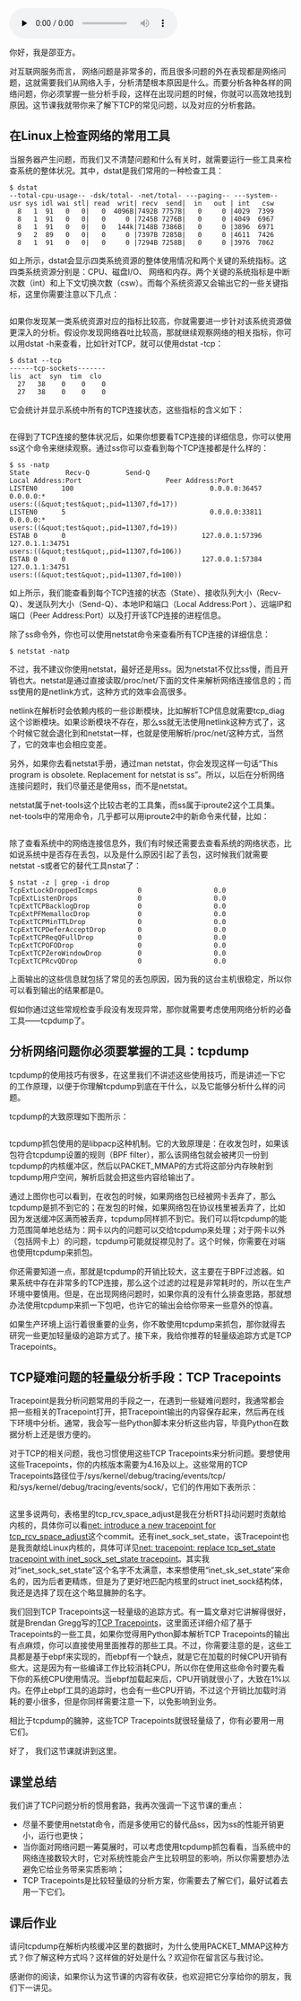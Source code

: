<audio id="audio" title="16 套路篇 | 如何分析常见的TCP问题？" controls="" preload="none"><source id="mp3" src="https://static001.geekbang.org/resource/audio/a8/1e/a851071dcabc33ca758cb5d16d71101e.mp3"></audio>

你好，我是邵亚方。

对互联网服务而言， 网络问题是非常多的，而且很多问题的外在表现都是网络问题，这就需要我们从网络入手，分析清楚根本原因是什么。而要分析各种各样的网络问题，你必须掌握一些分析手段，这样在出现问题的时候，你就可以高效地找到原因。这节课我就带你来了解下TCP的常见问题，以及对应的分析套路。

## 在Linux上检查网络的常用工具

当服务器产生问题，而我们又不清楚问题和什么有关时，就需要运行一些工具来检查系统的整体状况。其中，dstat是我们常用的一种检查工具：

```
$ dstat
--total-cpu-usage-- -dsk/total- -net/total- ---paging-- ---system--
usr sys idl wai stl| read  writ| recv  send|  in   out | int   csw 
  8   1  91   0   0|   0  4096B|7492B 7757B|   0     0 |4029  7399 
  8   1  91   0   0|   0     0 |7245B 7276B|   0     0 |4049  6967 
  8   1  91   0   0|   0   144k|7148B 7386B|   0     0 |3896  6971 
  9   2  89   0   0|   0     0 |7397B 7285B|   0     0 |4611  7426 
  8   1  91   0   0|   0     0 |7294B 7258B|   0     0 |3976  7062

```

如上所示，dstat会显示四类系统资源的整体使用情况和两个关键的系统指标。这四类系统资源分别是：CPU、磁盘I/O、 网络和内存。两个关键的系统指标是中断次数（int）和上下文切换次数（csw）。而每个系统资源又会输出它的一些关键指标，这里你需要注意以下几点：

<img src="https://static001.geekbang.org/resource/image/14/68/145508f238e794df5fbf84f200c7ce68.jpg" alt="">

如果你发现某一类系统资源对应的指标比较高，你就需要进一步针对该系统资源做更深入的分析。假设你发现网络吞吐比较高，那就继续观察网络的相关指标，你可以用dstat -h来查看，比如针对TCP，就可以使用dstat -tcp：

```
$ dstat --tcp
------tcp-sockets-------
lis  act  syn  tim  clo 
  27   38    0    0    0
  27   38    0    0    0

```

它会统计并显示系统中所有的TCP连接状态，这些指标的含义如下：

<img src="https://static001.geekbang.org/resource/image/c9/a4/c91a94caf6f74b508bf3648e7e9197a4.jpg" alt="">

在得到了TCP连接的整体状况后，如果你想要看TCP连接的详细信息，你可以使用ss这个命令来继续观察。通过ss你可以查看到每个TCP连接都是什么样的：

```
$ ss -natp
State         Recv-Q         Send-Q                                       Local Address:Port                     Peer Address:Port                                                                        
LISTEN0      100                                  0.0.0.0:36457         0.0.0.0:*                                                                                users:((&quot;test&quot;,pid=11307,fd=17))                                       
LISTEN0      5                                    0.0.0.0:33811         0.0.0.0:*                                                                                users:((&quot;test&quot;,pid=11307,fd=19))                                       
ESTAB 0      0                                  127.0.0.1:57396       127.0.1.1:34751                                                                            users:((&quot;test&quot;,pid=11307,fd=106))                                      
ESTAB 0      0                                  127.0.0.1:57384       127.0.1.1:34751                                                                            users:((&quot;test&quot;,pid=11307,fd=100))                                                                          

```

如上所示，我们能查看到每个TCP连接的状态（State）、接收队列大小（Recv-Q）、发送队列大小（Send-Q）、本地IP和端口（Local Address:Port ）、远端IP和端口（Peer Address:Port）以及打开该TCP连接的进程信息。

除了ss命令外，你也可以使用netstat命令来查看所有TCP连接的详细信息：

```
$ netstat -natp

```

不过，我不建议你使用netstat，最好还是用ss。因为netstat不仅比ss慢，而且开销也大。netstat是通过直接读取/proc/net/下面的文件来解析网络连接信息的；而ss使用的是netlink方式，这种方式的效率会高很多。

netlink在解析时会依赖内核的一些诊断模块，比如解析TCP信息就需要tcp_diag这个诊断模块。如果诊断模块不存在，那么ss就无法使用netlink这种方式了，这个时候它就会退化到和netstat一样，也就是使用解析/proc/net/这种方式，当然了，它的效率也会相应变差。

另外，如果你去看netstat手册，通过man netstat，你会发现这样一句话“This program is obsolete. Replacement for netstat is ss”。所以，以后在分析网络连接问题时，我们尽量还是使用ss，而不是netstat。

netstat属于net-tools这个比较古老的工具集，而ss属于iproute2这个工具集。net-tools中的常用命令，几乎都可以用iproute2中的新命令来代替，比如：

<img src="https://static001.geekbang.org/resource/image/ca/81/cac1d4a8592a72cd5f249449867ebb81.jpg" alt="">

除了查看系统中的网络连接信息外，我们有时候还需要去查看系统的网络状态，比如说系统中是否存在丢包，以及是什么原因引起了丢包，这时候我们就需要netstat -s或者它的替代工具nstat了：

```
$ nstat -z | grep -i drop
TcpExtLockDroppedIcmps          0                  0.0
TcpExtListenDrops               0                  0.0
TcpExtTCPBacklogDrop            0                  0.0
TcpExtPFMemallocDrop            0                  0.0
TcpExtTCPMinTTLDrop             0                  0.0
TcpExtTCPDeferAcceptDrop        0                  0.0
TcpExtTCPReqQFullDrop           0                  0.0
TcpExtTCPOFODrop                0                  0.0
TcpExtTCPZeroWindowDrop         0                  0.0
TcpExtTCPRcvQDrop               0                  0.0

```

上面输出的这些信息就包括了常见的丢包原因，因为我的这台主机很稳定，所以你可以看到输出的结果都是0。

假如你通过这些常规检查手段没有发现异常，那你就需要考虑使用网络分析的必备工具——tcpdump了。

## 分析网络问题你必须要掌握的工具：tcpdump

tcpdump的使用技巧有很多，在这里我们不讲述这些使用技巧，而是讲述一下它的工作原理，以便于你理解tcpdump到底在干什么，以及它能够分析什么样的问题。

tcpdump的大致原理如下图所示：

<img src="https://static001.geekbang.org/resource/image/a2/27/a2a0cdc510d8e77677ba957e0408cf27.jpg" alt="" title="tcpdump基本原理">

tcpdump抓包使用的是libpacp这种机制。它的大致原理是：在收发包时，如果该包符合tcpdump设置的规则（BPF filter），那么该网络包就会被拷贝一份到tcpdump的内核缓冲区，然后以PACKET_MMAP的方式将这部分内存映射到tcpdump用户空间，解析后就会把这些内容给输出了。

通过上图你也可以看到，在收包的时候，如果网络包已经被网卡丢弃了，那么tcpdump是抓不到它的；在发包的时候，如果网络包在协议栈里被丢弃了，比如因为发送缓冲区满而被丢弃，tcpdump同样抓不到它。我们可以将tcpdump的能力范围简单地总结为：网卡以内的问题可以交给tcpdump来处理；对于网卡以外（包括网卡上）的问题，tcpdump可能就捉襟见肘了。这个时候，你需要在对端也使用tcpdump来抓包。

你还需要知道一点，那就是tcpdump的开销比较大，这主要在于BPF过滤器。如果系统中存在非常多的TCP连接，那么这个过滤的过程是非常耗时的，所以在生产环境中要慎用。但是，在出现网络问题时，如果你真的没有什么排查思路，那就想办法使用tcpdump来抓一下包吧，也许它的输出会给你带来一些意外的惊喜。

如果生产环境上运行着很重要的业务，你不敢使用tcpdump来抓包，那你就得去研究一些更加轻量级的追踪方式了。接下来，我给你推荐的轻量级追踪方式是TCP Tracepoints。

## TCP疑难问题的轻量级分析手段：TCP Tracepoints

Tracepoint是我分析问题常用的手段之一，在遇到一些疑难问题时，我通常都会把一些相关的Tracepoint打开，把Tracepoint输出的内容保存起来，然后再在线下环境中分析。通常，我会写一些Python脚本来分析这些内容，毕竟Python在数据分析上还是很方便的。

对于TCP的相关问题，我也习惯使用这些TCP Tracepoints来分析问题。要想使用这些Tracepoints，你的内核版本需要为4.16及以上。这些常用的TCP Tracepoints路径位于/sys/kernel/debug/tracing/events/tcp/和/sys/kernel/debug/tracing/events/sock/，它们的作用如下表所示：

<img src="https://static001.geekbang.org/resource/image/e8/12/e8b54452ccff8545441e4b5c655b7d12.jpg" alt="">

这里多说两句，表格里的tcp_rcv_space_adjust是我在分析RT抖动问题时贡献给内核的，具体你可以看[net: introduce a new tracepoint for tcp_rcv_space_adjust](https://git.kernel.org/pub/scm/linux/kernel/git/torvalds/linux.git/commit/?h=v5.9-rc3&amp;id=6163849d289be6ff2acd2fb520da303dec3219f0)这个commit。还有inet_sock_set_state，该Tracepoint也是我贡献给Linux内核的，具体可详见[net: tracepoint: replace tcp_set_state tracepoint with inet_sock_set_state tracepoint](https://git.kernel.org/pub/scm/linux/kernel/git/torvalds/linux.git/commit/?h=v5.9-rc3&amp;id=563e0bb0dc74b3ca888e24f8c08f0239fe4016b0)。其实我对“inet_sock_set_state”这个名字不太满意，本来想使用“inet_sk_set_state”来命名的，因为后者更精炼，但是为了更好地匹配内核里的struct inet_sock结构体，我还是选择了现在这个略显臃肿的名字。

我们回到TCP Tracepoints这一轻量级的追踪方式。有一篇文章对它讲解得很好，就是Brendan Gregg写的[TCP Tracepoints](http://www.brendangregg.com/blog/2018-03-22/tcp-tracepoints.html)，这里面还详细介绍了基于Tracepoints的一些工具，如果你觉得用Python脚本解析TCP Tracepoints的输出有点麻烦，你可以直接使用里面推荐的那些工具。不过，你需要注意的是，这些工具都是基于ebpf来实现的，而ebpf有一个缺点，就是它在加载的时候CPU开销有些大。这是因为有一些编译工作比较消耗CPU，所以你在使用这些命令时要先看下你的系统CPU使用情况。当ebpf加载起来后，CPU开销就很小了，大致在1%以内。在停止ebpf工具的追踪时，也会有一些CPU开销，不过这个开销比加载时消耗的要小很多，但是你同样需要注意一下，以免影响到业务。

相比于tcpdump的臃肿，这些TCP Tracepoints就很轻量级了，你有必要用一用它们。

好了， 我们这节课就讲到这里。

## 课堂总结

我们讲了TCP问题分析的惯用套路，我再次强调一下这节课的重点：

- 尽量不要使用netstat命令，而是多使用它的替代品ss，因为ss的性能开销更小，运行也更快；
- 当你面对网络问题一筹莫展时，可以考虑使用tcpdump抓包看看，当系统中的网络连接数较大时，它对系统性能会产生比较明显的影响，所以你需要想办法避免它给业务带来实质影响；
- TCP Tracepoints是比较轻量级的分析方案，你需要去了解它们，最好试着去用一下它们。

## 课后作业

请问tcpdump在解析内核缓冲区里的数据时，为什么使用PACKET_MMAP这种方式？你了解这种方式吗？这样做的好处是什么？欢迎你在留言区与我讨论。

感谢你的阅读，如果你认为这节课的内容有收获，也欢迎把它分享给你的朋友，我们下一讲见。
